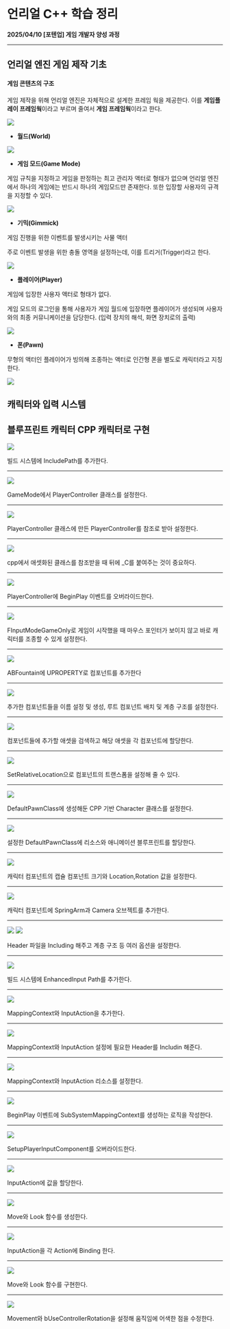 # 언리얼 C++ 학습 정리

**2025/04/10 [포텐업] 게임 개발자 양성 과정**

---

## 언리얼 엔진 게임 제작 기초

#### 게임 콘텐츠의 구조

게임 제작을 위해 언리얼 엔진은 자체적으로 설계한 프레임 웍을 제공한다. 이를 **게임플레이 프레임웍**이라고 부르며 줄여서 **게임 프레임웍**이라고 한다.

<img src= "https://github.com/KwonJeHan/Study-cpp/blob/main/img/GameFrameWork.png">



* **월드(World)**

<img src= "https://github.com/KwonJeHan/Study-cpp/blob/main/img/World.png">



* **게임 모드(Game Mode)**

게임 규칙을 지정하고 게임을 판정하는 최고 관리자 액터로 형태가 없으며 언리얼 엔진에서 하나의 게임에는 반드시 하나의 게임모드만 존재한다. 또한 입장할 사용자의 규격을 지정할 수 있다.

<img src= "https://github.com/KwonJeHan/Study-cpp/blob/main/img/GameMode.png">



* **기믹(Gimmick)**

게임 진행을 위한 이벤트를 발생시키는 사물 액터

주로 이벤트 발생을 위한 충돌 영역을 설정하는데, 이를 트리거(Trigger)라고 한다.

<img src= "https://github.com/KwonJeHan/Study-cpp/blob/main/img/Gimmick.png">



* **플레이어(Player)**

게임에 입장한 사용자 액터로 형태가 없다.

게임 모드의 로그인을 통해 사용자가 게임 월드에 입장하면 플레이어가 생성되며 사용자와의 최종 커뮤니케이션을 담당한다. (입력 장치의 해석, 화면 장치로의 출력)

<img src= "https://github.com/KwonJeHan/Study-cpp/blob/main/img/Player.png">



* **폰(Pawn)**

무형의 액터인 플레이어가 빙의해 조종하는 액터로 인간형 폰을 별도로 캐릭터라고 지칭한다.

<img src= "https://github.com/KwonJeHan/Study-cpp/blob/main/img/Pawn.png">



## 캐릭터와 입력 시스템







## 블루프린트 캐릭터 CPP 캐릭터로 구현

<img src= "https://github.com/KwonJeHan/Study-cpp/blob/main/img/UECPP/1.includepath.png">

빌드 시스템에 IncludePath를 추가한다.

---

<img src= "https://github.com/KwonJeHan/Study-cpp/blob/main/img/UECPP/2.SetABBPlayerController.png">

GameMode에서 PlayerController 클래스를 설정한다.

---

<img src= "https://github.com/KwonJeHan/Study-cpp/blob/main/img/UECPP/4.SetABBPlayerController2(NoInclude).png">

PlayerController 클래스에 만든 PlayerController를 참조로 받아 설정한다.

---

<img src= "https://github.com/KwonJeHan/Study-cpp/blob/main/img/UECPP/3.DefaultPawnClass.png">

cpp에서 애셋화된 클래스를 참조받을 때 뒤에 _C를 붙여주는 것이 중요하다.

---

<img src= "https://github.com/KwonJeHan/Study-cpp/blob/main/img/UECPP/5.BeginPlayOverride.png">

PlayerController에 BeginPlay 이벤트를 오버라이드한다.

---

<img src= "https://github.com/KwonJeHan/Study-cpp/blob/main/img/UECPP/6.BeginPlay_FInputModeGameOnly.png">

FInputModeGameOnly로 게임이 시작했을 때 마우스 포인터가 보이지 않고 바로 캐릭터를 조종할 수 있게 설정한다.

---

<img src= "https://github.com/KwonJeHan/Study-cpp/blob/main/img/UECPP/7.AddComponent_ABFountain.h.png">

ABFountain에 UPROPERTY로 컴포넌트를 추가한다

---

<img src= "https://github.com/KwonJeHan/Study-cpp/blob/main/img/UECPP/8.AddComponent_ABFountain.cpp.png">

추가한 컴포넌트들을 이름 설정 및 생성, 루트 컴포넌트 배치 및 계층 구조를 설정한다.

---

<img src= "https://github.com/KwonJeHan/Study-cpp/blob/main/img/UECPP/9.SearchFountainAsset.png">

컴포넌트들에 추가할 애셋을 검색하고 해당 애셋을 각 컴포넌트에 할당한다.

---

<img src= "https://github.com/KwonJeHan/Study-cpp/blob/main/img/UECPP/10.WaterLocation.png">

SetRelativeLocation으로 컴포넌트의 트랜스폼을 설정해 줄 수 있다.

---

<img src= "https://github.com/KwonJeHan/Study-cpp/blob/main/img/UECPP/11.SetCPPCharacterClassInGameMode.png">

DefaultPawnClass에 생성해둔 CPP 기반 Character 클래스를 설정한다.

---

<img src= "https://github.com/KwonJeHan/Study-cpp/blob/main/img/UECPP/12.SetCPPCharacterResourceAndAnimBlueprint.png">

설정한 DefaultPawnClass에 리소스와 애니메이션 블루프린트를 할당한다.

---

<img src= "https://github.com/KwonJeHan/Study-cpp/blob/main/img/UECPP/13.SetCPPCharacterComponentLocationAndRotator.png">

캐릭터 컴포넌트의 캡슐 컴포넌트 크기와 Location,Rotation 값을 설정한다.

---

<img src= "https://github.com/KwonJeHan/Study-cpp/blob/main/img/UECPP/14.AddSpringArmAndCameraComponent.png">

캐릭터 컴포넌트에 SpringArm과 Camera 오브젝트를 추가한다.

---

<img src= "https://github.com/KwonJeHan/Study-cpp/blob/main/img/UECPP/15.SetSpringArmAndCameraComponent1.png">

<img src= "https://github.com/KwonJeHan/Study-cpp/blob/main/img/UECPP/16.SetSpringArmAndCameraComponent2.png">

Header 파일을 Including 해주고 계층 구조 등 여러 옵션을 설정한다.

---

<img src= "https://github.com/KwonJeHan/Study-cpp/blob/main/img/UECPP/17.IncludingPathEnhancedInput.png">

빌드 시스템에 EnhancedInput Path를 추가한다.

---

<img src= "https://github.com/KwonJeHan/Study-cpp/blob/main/img/UECPP/18.AddInputMapping.png">

MappingContext와 InputAction을 추가한다.

---

<img src= "https://github.com/KwonJeHan/Study-cpp/blob/main/img/UECPP/19.IncludeHeader.png">

MappingContext와 InputAction 설정에 필요한 Header를 Includin 해준다.

---

<img src= "https://github.com/KwonJeHan/Study-cpp/blob/main/img/UECPP/20.SetInputMapping.png">

MappingContext와 InputAction 리소스를 설정한다.

---

<img src= "https://github.com/KwonJeHan/Study-cpp/blob/main/img/UECPP/21.AddSubSystemMappingContextOnBeginPlay.png">

BeginPlay 이벤트에 SubSystemMappingContext를 생성하는 로직을 작성한다.

---

<img src= "https://github.com/KwonJeHan/Study-cpp/blob/main/img/UECPP/22.OverrideSetupPlayerInputComponent.png">

SetupPlayerInputComponent를 오버라이드한다.

---

<img src= "https://github.com/KwonJeHan/Study-cpp/blob/main/img/UECPP/23.AddInputActionValue.h.png">

InputAction에 값을 할당한다.

---

<img src= "https://github.com/KwonJeHan/Study-cpp/blob/main/img/UECPP/24.AddMoveAndLook.png">

Move와 Look 함수를 생성한다.

---

<img src= "https://github.com/KwonJeHan/Study-cpp/blob/main/img/UECPP/25.BindingMoveAndLookAndJJump.png">

InputAction을 각 Action에 Binding 한다.

---

<img src= "https://github.com/KwonJeHan/Study-cpp/blob/main/img/UECPP/26.SetMoveAndLookFuction.png">

Move와 Look 함수를 구현한다.

---

<img src= "https://github.com/KwonJeHan/Study-cpp/blob/main/img/UECPP/27.SetMovementAndbUseControllerRotation">

Movement와 bUseControllerRotation을 설정해 움직임에 어색한 점을 수정한다.
